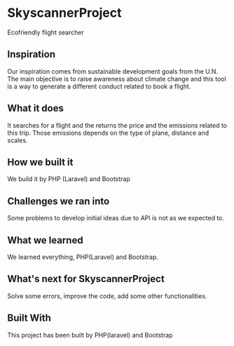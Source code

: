 # SkyscannerProject
Ecofriendly flight searcher

## Inspiration

Our inspiration comes from sustainable development goals from the U.N. The main objective is to raise awareness about climate change and this tool is a way to generate a different conduct related to book a flight.

## What it does

It searches for a flight and the returns the price and the emissions related to this trip. Those emissions depends on the type of plane, distance and scales.

## How we built it

We build it by PHP (Laravel) and Bootstrap

## Challenges we ran into

Some problems to develop initial ideas due to API is not as we expected to.

## What we learned
We learned everything, PHP(Laravel) and Bootstrap.

## What's next for SkyscannerProject
Solve some errors, improve the code, add some other functionalities.

## Built With
This project has been built by PHP(laravel) and Bootstrap
